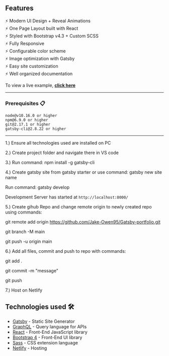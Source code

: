 ## Features

⚡️ Modern UI Design + Reveal Animations\
⚡️ One Page Layout built with React\
⚡️ Styled with Bootstrap v4.3 + Custom SCSS\
⚡️ Fully Responsive\
⚡️ Configurable color scheme\
⚡️ Image optimization with Gatsby\
⚡️ Easy site customization\
⚡️ Well organized documentation

To view a live example, **[click here](https://www.jakejohnowen.com/)**

---

### Prerequisites 📋

```
node@v10.16.0 or higher
npm@6.9.0 or higher
git@2.17.1 or higher
gatsby-cli@2.8.22 or higher
```

---

1.) Ensure all technologies used are installed on PC

2.) Create project folder and navigate there in VS code

3.) Run command: npm install -g gatsby-cli

4.) Create gatsby site from gatsby starter or use command: gatsby new site name

Run command: gatsby develop

Development Server has started at `http://localhost:8000/`

5.) Create gihub Repo and change remote origin to newly created repo using commands:

git remote add origin https://github.com/Jake-Owen95/Gatsby-portfolio.git

git branch -M main

git push -u origin main

6.) Add all files, commit and push to repo with commands:

git add .

git commit -m "message"

git push

7.) Host on Netlify

## Technologies used 🛠️

- [Gatsby](https://www.gatsbyjs.org/) - Static Site Generator
- [GraphQL](https://graphql.org/) - Query language for APIs
- [React](https://es.reactjs.org/) - Front-End JavaScript library
- [Bootstrap 4](https://getbootstrap.com/docs/4.3/getting-started/introduction/) - Front-End UI library
- [Sass](https://sass-lang.com/documentation) - CSS extension language
- [Netlify](https://docs.netlify.com/) - Hosting
